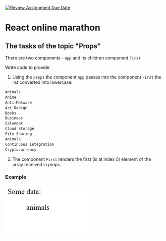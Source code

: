 [![Review Assignment Due Date](https://classroom.github.com/assets/deadline-readme-button-24ddc0f5d75046c5622901739e7c5dd533143b0c8e959d652212380cedb1ea36.svg)](https://classroom.github.com/a/9dJJb7jl)
# React online marathon

## The tasks of the topic "Props"

There are two components - <code>App</code> and its children component <code>First</code>

Write code to provide:  

1. Using the <code>props</code> the component <code>App</code> passes into the component <code>First</code> the list converted into lowercase: 
```txt
Animals
Anime
Anti-Malware
Art Design
Books
Business
Calendar
Cloud Storage
File Sharing
Animals
Continuous Integration
Cryptocurrency
```
2. The component <code>First</code> renders the first (is at index 0) element of the array received in props.

### Example
![](example.jpg)
